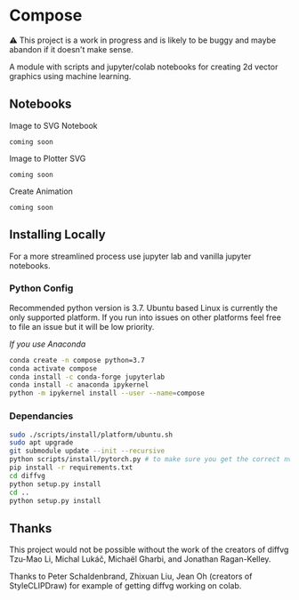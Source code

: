 # Compose

⚠️ This project is a work in progress and is likely to be buggy and maybe abandon if it doesn't make sense.

A module with scripts and jupyter/colab notebooks for creating 2d vector graphics using machine learning.

## Notebooks

Image to SVG Notebook

`coming soon`

Image to Plotter SVG

`coming soon`

Create Animation

`coming soon`

## Installing Locally

For a more streamlined process use jupyter lab and vanilla jupyter notebooks.

### Python Config

Recommended python version is 3.7. Ubuntu based Linux is currently the only supported platform. If you run into issues on other platforms feel free to file an issue but it will be low priority.

*If you use Anaconda*
```bash
conda create -n compose python=3.7
conda activate compose
conda install -c conda-forge jupyterlab
conda install -c anaconda ipykernel
python -m ipykernel install --user --name=compose
```
### Dependancies

```bash
sudo ./scripts/install/platform/ubuntu.sh
sudo apt upgrade
git submodule update --init --recursive
python scripts/install/pytorch.py # to make sure you get the correct nvidia compile
pip install -r requirements.txt
cd diffvg
python setup.py install
cd ..
python setup.py install
```

## Thanks

This project would not be possible without the work of the creators of diffvg Tzu-Mao Li, Michal Lukáč, Michaël Gharbi, and Jonathan Ragan-Kelley.

Thanks to Peter Schaldenbrand, Zhixuan Liu, Jean Oh (creators of StyleCLIPDraw) for example of getting diffvg working on colab.
